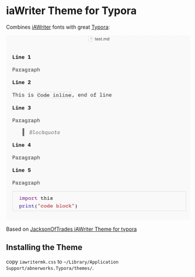 # iaWriter Theme for Typora

Combines [iAWriter](https://ia.net/writer) fonts with great [Typora](https://typora.io/):

![Screenshot](screenshot.png)

Based on [JacksonOfTrades iAWriter Theme for typora](https://github.com/JacksonOfTrades/iA-Writer-theme-for-Typora)

## Installing the Theme

copy `iawritermk.css` to `~/Library/Application Support/abnerworks.Typora/themes/`.
